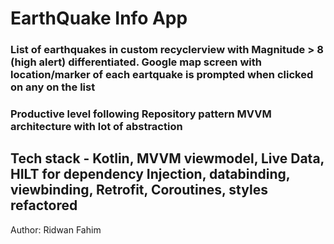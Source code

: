 # EarthQuake Info App 
### List of earthquakes in custom recyclerview with Magnitude > 8 (high alert) differentiated. Google map screen with location/marker of each eartquake is prompted when clicked on any on the list 
### Productive level following Repository pattern MVVM architecture with lot of abstraction
## Tech stack - Kotlin, MVVM viewmodel, Live Data, HILT for dependency Injection, databinding, viewbinding, Retrofit, Coroutines, styles refactored  
Author: Ridwan Fahim
